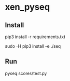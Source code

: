 # xen_pyseq

## Install

pip3 install -r requirements.txt

sudo -H pip3 install -e ./seq

## Run

pyseq scores/test.py
